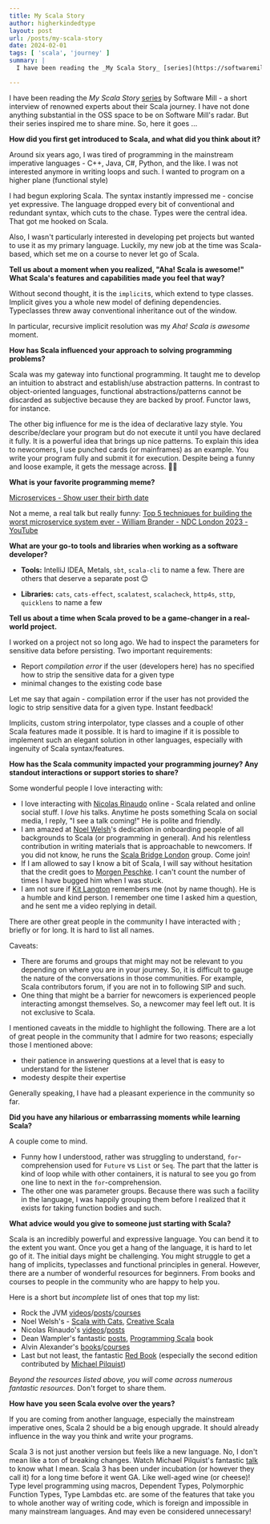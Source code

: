 ```yaml
---
title: My Scala Story
author: higherkindedtype
layout: post
url: /posts/my-scala-story
date: 2024-02-01
tags: [ 'scala', 'journey' ]
summary: |
  I have been reading the _My Scala Story_ [series](https://softwaremill.com/blog/?tag=myscalastory) by Software Mill - a short interview of renowned experts about their Scala journey. I have not done anything substantial in the OSS space to be on Software Mill's radar. But their series inspired me to share mine. So, here it goes ...

---
```


I have been reading the _My Scala Story_ [series](https://softwaremill.com/blog/?tag=myscalastory) by Software Mill - a short interview of renowned experts about their Scala journey. I have not done anything substantial in the OSS space to be on Software Mill's radar. But their series inspired me to share mine. So, here it goes ...

**How did you first get introduced to Scala, and what did you think about it?**

Around six years ago, I was tired of programming in the mainstream imperative languages - C++, Java, C#, Python, and the like. I was not interested anymore in writing loops and such. I wanted to program on a higher plane (functional style)

I had begun exploring Scala. The syntax instantly impressed me - concise yet expressive. The language dropped every bit of conventional and redundant syntax, which cuts to the chase. Types were the central idea. That got me hooked on Scala.

Also, I wasn't particularly interested in developing pet projects but wanted to use it as my primary language. Luckily, my new job at the time was Scala-based, which set me on a course to never let go of Scala.

**Tell us about a moment when you realized, "Aha! Scala is awesome!" What Scala's features and capabilities made you feel that way?**

Without second thought, it is the `implicit`s, which extend to type classes. Implicit gives you a whole new model of defining dependencies. Typeclasses threw away conventional inheritance out of the window.

In particular, recursive implicit resolution was my _Aha! Scala is awesome_ moment.

**How has Scala influenced your approach to solving programming problems?**

Scala was my gateway into functional programming. It taught me to develop an intuition to abstract and establish/use abstraction patterns. In contrast to object-oriented languages, functional abstractions/patterns cannot be discarded as subjective because they are backed by proof. Functor laws, for instance.

The other big influence for me is the idea of declarative lazy style. You describe/declare your program but do not execute it until you have declared it fully. It is a powerful idea that brings up nice patterns. To explain this idea to newcomers, I use punched cards (or mainframes) as an example. You write your program fully and submit it for execution. Despite being a funny and loose example, it gets the message across. 🤷‍♂️

**What is your favorite programming meme?**

[Microservices - Show user their birth date](https://www.youtube.com/watch?v=y8OnoxKotPQ)

Not a meme, a real talk but really funny:
[Top 5 techniques for building the worst microservice system ever - William Brander - NDC London 2023 - YouTube](https://youtu.be/88_LUw1Wwe4)

**What are your go-to tools and libraries when working as a software developer?**

- **Tools:** IntelliJ IDEA, Metals, `sbt`, `scala-cli` to name a few. There are others that deserve a separate post 😊

- **Libraries:** `cats`, `cats-effect`, `scalatest`, `scalacheck`, `http4s`, `sttp`, `quicklens` to name a few

**Tell us about a time when Scala proved to be a game-changer in a real-world project.**

I worked on a project not so long ago. We had to inspect the parameters for sensitive data before persisting. Two important requirements:
- Report *compilation error* if the user (developers here) has no specified how to strip the sensitive data for a given type
- minimal changes to the existing code base

Let me say that again - compilation error if the user has not provided the logic to strip sensitive data for a given type. Instant feedback!

Implicits, custom string interpolator, type classes and a couple of other Scala features made it possible. It is hard to imagine if it is possible to implement such an elegant solution in other languages, especially with ingenuity of Scala syntax/features.

**How has the Scala community impacted your programming journey? Any standout interactions or support stories to share?**

Some wonderful people I love interacting with:

- I love interacting with [Nicolas Rinaudo](https://nrinaudo.github.io) online - Scala related and online social stuff. I *love* his talks. Anytime he posts something Scala on social media, I reply, "I see a talk coming!" He is polite and friendly.
- I am amazed at [Noel Welsh](https://noelwelsh.com/)'s dedication in onboarding people of all backgrounds to Scala (or programming in general). And his relentless contribution in writing materials that is approachable to newcomers. If you did not know, he runs the [Scala Bridge London](https://www.scalabridgelondon.org/) group. Come join!
- If I am allowed to say I know a bit of Scala, I will say without hesitation that the credit goes to [Morgen Peschke](https://github.com/morgen-peschke). I can't count the number of times I have bugged him when I was stuck.
- I am not sure if [Kit Langton](https://www.kitlangton.com/) remembers me (not by name though). He is a humble and kind person. I remember one time I asked him a question, and he sent me a video replying in detail.

There are other great people in the community I have interacted with ; briefly or for long. It is hard to list all names.

Caveats:

- There are forums and groups that might may not be relevant to you depending on where you are in your journey. So, it is difficult to gauge the nature of the conversations in those communities. For example, Scala contributors forum, if you are not in to following SIP and such.
- One thing that might be a barrier for newcomers is experienced people interacting amongst themselves. So, a newcomer may feel left out. It is not exclusive to Scala.

I mentioned caveats in the middle to highlight the following. There are a lot of great people in the community that I admire for two reasons; especially those I mentioned above:

- their patience in answering questions at a level that is easy to understand for the listener
- modesty despite their expertise

Generally speaking, I have had a pleasant experience in the community so far.

**Did you have any hilarious or embarrassing moments while learning Scala?**

A couple come to mind.
- Funny how I understood, rather was struggling to understand, `for`-comprehension used for `Future` vs `List` or `Seq`.  The part that the latter is kind of loop while with other containers, it is natural to see you go from one line to next in the `for`-comprehension.
- The other one was parameter groups. Because there was such a facility in the language, I was happily grouping them before I realized that it exists for taking function bodies and such.

**What advice would you give to someone just starting with Scala?**

Scala is an incredibly powerful and expressive language. You can bend it to the extent you want. Once you get a hang of the language, it is hard to let go of it. The initial days might be challenging. You might struggle to get a hang of implicits, typeclasses and functional principles in general. However, there are a number of wonderful resources for beginners. From books and courses to people in the community who are happy to help you.

Here is a short but *incomplete* list of ones that top my list:

- Rock the JVM [videos](https://youtube.com/rockthejvm)/[posts](https://blog.rockthejvm.com/)/[courses ](https://rockthejvm.com)
- Noel Welsh's - [Scala with Cats](https://www.scalawithcats.com), [Creative Scala](https://creativescala.org)
- Nicolas Rinaudo's [videos](https://www.youtube.com/results?search_query=nicolas+rinaudo+scala)/[posts](https://nrinaudo.github.io/articles.html)
- Dean Wampler's fantastic [posts](https://medium.com/scala-3), [Programming Scala](https://www.oreilly.com/library/view/programming-scala-3rd/9781492077886/) book
- Alvin Alexander's [books](https://alvinalexander.com/alvin-alexander-books/)/[courses](https://alvinalexander.com/video-course/intro-scala-3/introduction)
- Last but not least, the fantastic [Red Book](https://www.manning.com/books/functional-programming-in-scala-second-edition) (especially the second edition contributed by [Michael Pilquist](https://mpilquist.github.io/about/))

*Beyond the resources listed above, you will come across numerous fantastic resources.* Don't forget to share them.

**How have you seen Scala evolve over the years?**

If you are coming from another language, especially the mainstream imperative ones, Scala 2 should be a big enough upgrade. It should already influence in the way you think and write your programs.

Scala 3 is not just another version but feels like a new language. No, I don't mean like a ton of breaking changes. Watch Michael Pilquist's fantastic [talk](https://www.youtube.com/watch?v=Ljw87JbzdMA) to know what I mean. Scala 3 has been under incubation (or however they call it) for a long time before it went GA. Like well-aged wine (or cheese)! Type level programming using macros, Dependent Types, Polymorphic Function Types, Type Lambdas etc. are some of the features that take you to whole another way of writing code, which is foreign and impossible in many mainstream languages. And may even be considered unnecessary!


[^1]: His wonderful Scala macros site is currently down.
